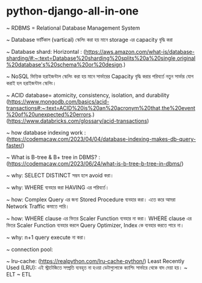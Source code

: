 # python-django-all-in-one

~ RDBMS = Relational Database Management System

~ Database ভার্টিকাল (vartical) স্কেলিং করা হয় মানে storage এর capacity বৃদ্ধি করা

~ Database shard: Horizontal : (https://aws.amazon.com/what-is/database-sharding/#:~:text=Database%20sharding%20splits%20a%20single,original%20database's%20schema%20or%20design.)

~ NoSQL ভিত্তিক হরাইজন্টাল স্কেলিং করা হয় মানে সার্ভারের Capacity বৃদ্ধি করার পরিবর্তে নতুন সার্ভার যোগ করাই হল হরাইজন্টাল স্কেলিং।

~ ACID database= atomicity, consistency, isolation, and durability (https://www.mongodb.com/basics/acid-transactions#:~:text=ACID%20is%20an%20acronym%20that,the%20event%20of%20unexpected%20errors.) (https://www.databricks.com/glossary/acid-transactions)

~ how database indexing work : (https://codemacaw.com/2023/04/04/database-indexing-makes-db-query-faster/)

~ What is B-tree & B+ tree in DBMS? : (https://codemacaw.com/2023/06/24/what-is-b-tree-b-tree-in-dbms/)

~ why: SELECT DISTINCT সম্ভব হলে avoid করা।

~ why: WHERE ব্যবহার করা HAVING এর পরিবর্তে।

~ how: Complex Query এর জন্য Stored Procedure ব্যবহার করা। এতে করে আমরা Network Traffic কমাতে পারি।

~ how: WHERE clause এর ভিতর Scaler Function ব্যবহার না করা। WHERE clause এর ভিতর Scaler Function ব্যবহার করলে Query Optimizer, Index কে ব্যবহার করতে পারে না।

~ why: n+1 query execute না করা।

~ connection pool: 

~ lru-cache: (https://realpython.com/lru-cache-python/) Least Recently Used (LRU): এই স্ট্রাটেজিতে সম্প্রতি ব্যবহৃত না হওয়া ডেটাগুলোকে ক্যাশিং সার্ভারে থেকে বাদ দেয়া হয়।
~ ELT
~ ETL

